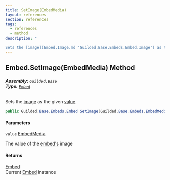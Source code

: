 ```yaml
---
title: SetImage(EmbedMedia)
layout: references
section: references
tags:
  - references
  - method
description: "

Sets the [image](Embed.Image.md 'Guilded.Base.Embeds.Embed.Image') as the given [value](Embed.SetImage(EmbedMedia).md#Guilded.Base.Embeds.Embed.SetImage(Guilded.Base.Embeds.EmbedMedia).value 'Guilded.Base.Embeds.Embed.SetImage(Guilded.Base.Embeds.EmbedMedia).value')."
---
```


## Embed.SetImage(EmbedMedia) Method
###### **Assembly:** `Guilded.Base`<br/>**Type:** [`Embed`](Embed.md 'Guilded.Base.Embeds.Embed')

Sets the [image](Embed.Image.md 'Guilded.Base.Embeds.Embed.Image') as the given [value](Embed.SetImage(EmbedMedia).md#Guilded.Base.Embeds.Embed.SetImage(Guilded.Base.Embeds.EmbedMedia).value 'Guilded.Base.Embeds.Embed.SetImage(Guilded.Base.Embeds.EmbedMedia).value').

```csharp
public Guilded.Base.Embeds.Embed SetImage(Guilded.Base.Embeds.EmbedMedia value);
```
#### Parameters

<a name='Guilded.Base.Embeds.Embed.SetImage(Guilded.Base.Embeds.EmbedMedia).value'></a>

`value` [EmbedMedia](EmbedMedia.md 'Guilded.Base.Embeds.EmbedMedia')

The value of the [embed's](Embed.md 'Guilded.Base.Embeds.Embed') image

#### Returns
[Embed](Embed.md 'Guilded.Base.Embeds.Embed')  
Current [Embed](Embed.md 'Guilded.Base.Embeds.Embed') instance